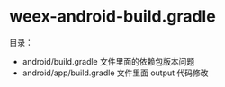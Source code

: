 # weex-android-build.gradle

目录： 
  - android/build.gradle 文件里面的依赖包版本问题
  - android/app/build.gradle  文件里面 output 代码修改
